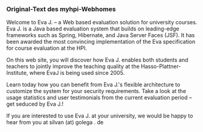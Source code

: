 ### Original-Text des myhpi-Webhomes

Welcome to Eva J. – a Web based evaluation solution for university courses. Eva J. is a Java based evaluation system that builds on leading-edge frameworks such as Spring, Hibernate, and Java Server Faces (JSF). It has been awarded the most convincing implementation of the Eva specification for course evaluation at the HPI.

On this web site, you will discover how Eva J. enables both students and teachers to jointly improve the teaching quality at the Hasso-Plattner-Institute, where EvaJ is being used since 2005.

Learn today how you can benefit from Eva J.'s flexible architecture to customize the system for your security requirements. Take a look at the usage statistics and user testimonials from the current evaluation period – get seduced by Eva J.!

If you are interested to use Eva J. at your university, we would be happy to hear from you at silvan (at) golega . de

